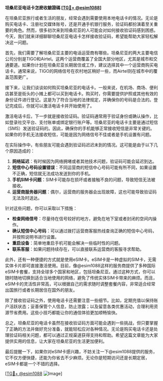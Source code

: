 **坦桑尼亚电话卡怎麽收驗證碼 [[TG💪+ @esim1088](https://t.me/s/esim1088)]**

在坦桑尼亚旅行或者生活的朋友，经常会遇到需要使用本地电话卡的情况。无论是购买电话卡、注册社交媒体账号，还是开通手机银行服务，验证码都扮演着至关重要的角色。然而，很多初次来到坦桑尼亚的人可能会对如何接收验证码感到困惑。今天，我们就来详细聊聊坦桑尼亚电话卡怎样接收验证码，希望能帮助大家轻松解决这一问题。

首先，我们需要了解坦桑尼亚主要的电话运营商有哪些。坦桑尼亚的两大主要电信公司分别是TIGO和Airtel。这两个运营商覆盖了全国大部分地区，尤其是城市和交通要道。如果你计划在坦桑尼亚长期居住或工作，建议选择其中一个运营商购买电话卡。通常来说，TIGO的网络信号在农村地区稍好一些，而Airtel则在城市中的覆盖范围更广。

接下来，让我们谈谈如何购买坦桑尼亚的电话卡。一般来说，在机场、商场、便利店甚至是街头的小摊上都可以买到电话卡。购买时，你需要提供护照或其他有效的身份证件进行登记。这是为了符合当地的法律规定，并确保你的号码是合法的。登记完成后，你就可以激活电话卡并开始使用了。

激活电话卡后，下一步就是接收验证码。验证码通常用于验证身份或确认操作，比如登录社交平台、支付账单或绑定银行账户等。坦桑尼亚的电话卡主要是通过短信（SMS）发送验证码的。因此，确保你的手机能够正常接收短信是非常关键的。如果你的手机无法接收短信，可能是因为网络信号不佳或者是手机设置有问题。

在实际操作中，有些朋友可能会遇到验证码迟迟未到的情况。这可能是由于以下几个原因造成的：

1. **网络延迟**：有时候因为网络拥堵或者其他技术问题，验证码可能会延迟到达。
2. **短信中心号码设置错误**：不同运营商的短信中心号码可能有所不同，如果设置不正确，短信就无法成功发送到你的手机。
3. **手机SIM卡问题**：SIM卡可能存在损坏或者接触不良的问题，导致短信无法被接收。
4. **运营商服务器问题**：偶尔，运营商的服务器会出现故障，这也可能导致验证码无法及时送达。

针对这些问题，你可以采取以下措施：

- **检查网络信号**：尽量待在信号较好的地方，避免在地下室或者封闭的空间内操作。
- **确认短信中心号码**：可以通过拨打运营商客服热线查询正确的短信中心号码，并按照说明书进行设置。
- **重启设备**：简单地重启手机可能会解决一些临时性的问题。
- **联系客服**：如果问题持续存在，可以直接联系运营商的客服寻求帮助。

此外，还有一种便捷的方式就是使用eSIM卡。eSIM卡是一种虚拟的SIM卡，无需实体卡片即可直接激活使用。目前，像@esim1088这样的服务商提供了多种国际eSIM卡套餐，支持全球多个国家和地区，包括坦桑尼亚。通过这种方式，你可以随时随地切换到适合当地使用的网络，避免了传统实体SIM卡带来的麻烦。而且，eSIM卡的灵活性非常高，可以根据自己的需求随时调整套餐内容，非常适合经常出国旅行或者长期居住在国外的朋友。

除了接收验证码之外，使用电话卡还需要注意一些细节。比如，定期充值以保持账户活跃状态；妥善保管个人信息，防止泄露；以及留意各类优惠活动，合理利用资源节省费用。这些小技巧都能让你的通信体验更加顺畅愉快。

总之，坦桑尼亚的电话卡虽然在接收验证码方面可能会遇到一些挑战，但只要掌握了正确的方法并做好充分准备，就能轻松应对各种情况。无论是购买电话卡还是处理验证码相关问题，都可以通过正规渠道获得支持和帮助。希望这篇文章能为大家提供实用的信息，让大家在坦桑尼亚的生活更加便利。

最后提醒一下，如果你对eSIM卡感兴趣，不妨关注一下@esim1088提供的服务，它不仅方便快捷，还能为你省去不少麻烦。无论你是短期访问还是长期定居，eSIM卡都是一个不错的选择。

[[TG💪+ @esim1088](https://t.me/s/esim1088) ![Image](https://i.postimg.cc/4NQfJmqS/Snipaste-2025-05-13-00-14-12.png)]